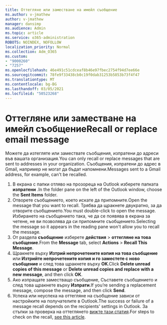 ```yaml
---
title: Оттегляне или заместване на имейл съобщение
ms.author: v-jmathew
author: v-jmathew
manager: dansimp
ms.audience: Admin
ms.topic: article
ms.service: o365-administration
ROBOTS: NOINDEX, NOFOLLOW
localization_priority: Normal
ms.collection: Adm_O365
ms.custom:
- "9000260"
- "7257"
ms.openlocfilehash: 46e491c51cdceaf8b46e97fbec2754f94d7ee66e
ms.sourcegitcommit: 78fe9f33438cb0c19f0dab31253b5853b73f4f47
ms.translationtype: MT
ms.contentlocale: bg-BG
ms.lasthandoff: 03/05/2021
ms.locfileid: "50523268"
---
```

# <a name="recall-or-replace-email-message"></a><span data-ttu-id="9a3d3-102">Оттегляне или заместване на имейл съобщение</span><span class="sxs-lookup"><span data-stu-id="9a3d3-102">Recall or replace email message</span></span>

<span data-ttu-id="9a3d3-103">Можете да изтегляте или замествате съобщения, изпратени до адреси във вашата организация.</span><span class="sxs-lookup"><span data-stu-id="9a3d3-103">You can only recall or replace messages that are sent to addresses in your organization.</span></span> <span data-ttu-id="9a3d3-104">Съобщения, изпратени до адрес в Gmail, например не могат да бъдат напомнени.</span><span class="sxs-lookup"><span data-stu-id="9a3d3-104">Messages sent to a Gmail address, for example, can't be recalled.</span></span>

1. <span data-ttu-id="9a3d3-105">В екрана с папки отляво на прозореца на Outlook изберете папката **изпратени** .</span><span class="sxs-lookup"><span data-stu-id="9a3d3-105">In the folder pane on the left of the Outlook window, choose the **Sent Items** folder.</span></span>
2. <span data-ttu-id="9a3d3-106">Отворете съобщението, което искате да припомните.</span><span class="sxs-lookup"><span data-stu-id="9a3d3-106">Open the message that you want to recall.</span></span> <span data-ttu-id="9a3d3-107">Трябва да щракнете двукратно, за да отворите съобщението.</span><span class="sxs-lookup"><span data-stu-id="9a3d3-107">You must double-click to open the message.</span></span> <span data-ttu-id="9a3d3-108">Избирането на съобщението така, че да се появява в екрана за четене, не ви позволява да си припомните съобщението.</span><span class="sxs-lookup"><span data-stu-id="9a3d3-108">Selecting the message so it appears in the reading pane won't allow you to recall the message.</span></span>
3. <span data-ttu-id="9a3d3-109">От раздела **съобщение** изберете **действия**  >  **оттегляне на това съобщение**.</span><span class="sxs-lookup"><span data-stu-id="9a3d3-109">From the **Message** tab, select **Actions** > **Recall This Message**.</span></span>
4. <span data-ttu-id="9a3d3-110">Щракнете върху **Изтрий непрочетените копия на това съобщение** или **Изтрийте непрочетените копия и го заместете с ново съобщение** и след това щракнете върху **OK**.</span><span class="sxs-lookup"><span data-stu-id="9a3d3-110">Click **Delete unread copies of this message** or **Delete unread copies and replace with a new message**, and then click **OK**.</span></span>
5. <span data-ttu-id="9a3d3-111">Ако изпращате заместващо съобщение, Съставете съобщението и след това щракнете върху **Изпрати**.</span><span class="sxs-lookup"><span data-stu-id="9a3d3-111">If you’re sending a replacement message, compose the message, and then click **Send**.</span></span>
6. <span data-ttu-id="9a3d3-112">Успеха или неуспеха на оттегляне на съобщение зависи от настройките на получателите в Outlook.</span><span class="sxs-lookup"><span data-stu-id="9a3d3-112">The success or failure of a message recall depends on the recipients' settings in Outlook.</span></span> <span data-ttu-id="9a3d3-113">За стъпки за проверка на оттеглянето [вижте тази статия](https://support.office.com/article/recall-or-replace-an-email-message-that-you-sent-35027f88-d655-4554-b4f8-6c0729a723a0#tocheck).</span><span class="sxs-lookup"><span data-stu-id="9a3d3-113">For steps to check on the recall, [see this article](https://support.office.com/article/recall-or-replace-an-email-message-that-you-sent-35027f88-d655-4554-b4f8-6c0729a723a0#tocheck).</span></span>
